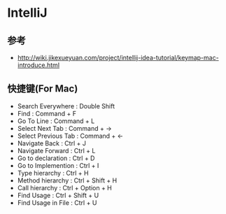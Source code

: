 # IntelliJ

## 参考

* http://wiki.jikexueyuan.com/project/intellij-idea-tutorial/keymap-mac-introduce.html

## 快捷键(For Mac)

* Search Everywhere : Double Shift
* Find : Command + F
* Go To Line : Command + L
* Select Next Tab : Command + ->
* Select Previous Tab : Command + <-
* Navigate Back : Ctrl + J
* Navigate Forward : Ctrl + L
* Go to declaration : Ctrl + D
* Go to Implemention : Ctrl + I
* Type hierarchy : Ctrl + H
* Method hierarchy : Ctrl + Shift + H
* Call hierarchy : Ctrl + Option + H
* Find Usage : Ctrl + Shift + U
* Find Usage in File : Ctrl + U

### 
